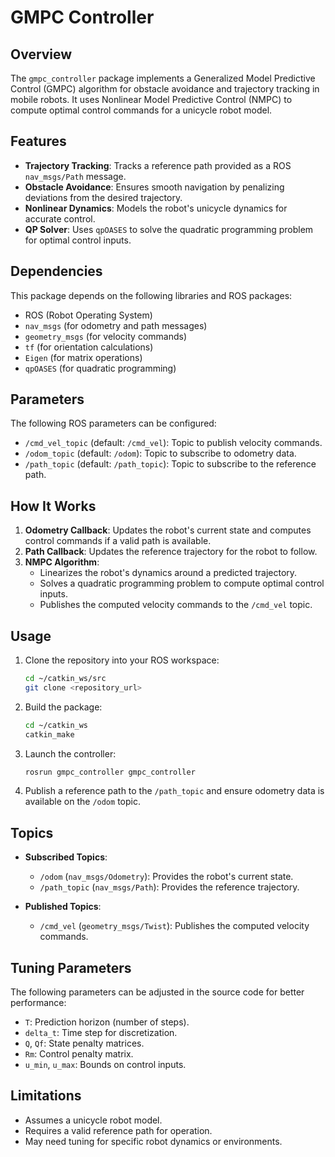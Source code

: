 # GMPC Controller

## Overview

The `gmpc_controller` package implements a Generalized Model Predictive Control (GMPC) algorithm for obstacle avoidance and trajectory tracking in mobile robots. It uses Nonlinear Model Predictive Control (NMPC) to compute optimal control commands for a unicycle robot model.

## Features

- **Trajectory Tracking**: Tracks a reference path provided as a ROS `nav_msgs/Path` message.
- **Obstacle Avoidance**: Ensures smooth navigation by penalizing deviations from the desired trajectory.
- **Nonlinear Dynamics**: Models the robot's unicycle dynamics for accurate control.
- **QP Solver**: Uses `qpOASES` to solve the quadratic programming problem for optimal control inputs.

## Dependencies

This package depends on the following libraries and ROS packages:

- ROS (Robot Operating System)
- `nav_msgs` (for odometry and path messages)
- `geometry_msgs` (for velocity commands)
- `tf` (for orientation calculations)
- `Eigen` (for matrix operations)
- `qpOASES` (for quadratic programming)

## Parameters

The following ROS parameters can be configured:

- `/cmd_vel_topic` (default: `/cmd_vel`): Topic to publish velocity commands.
- `/odom_topic` (default: `/odom`): Topic to subscribe to odometry data.
- `/path_topic` (default: `/path_topic`): Topic to subscribe to the reference path.

## How It Works

1. **Odometry Callback**: Updates the robot's current state and computes control commands if a valid path is available.
2. **Path Callback**: Updates the reference trajectory for the robot to follow.
3. **NMPC Algorithm**:
    - Linearizes the robot's dynamics around a predicted trajectory.
    - Solves a quadratic programming problem to compute optimal control inputs.
    - Publishes the computed velocity commands to the `/cmd_vel` topic.

## Usage

1. Clone the repository into your ROS workspace:
    ```bash
    cd ~/catkin_ws/src
    git clone <repository_url>
    ```
2. Build the package:
    ```bash
    cd ~/catkin_ws
    catkin_make
    ```
3. Launch the controller:
    ```bash
    rosrun gmpc_controller gmpc_controller
    ```
4. Publish a reference path to the `/path_topic` and ensure odometry data is available on the `/odom` topic.

## Topics

- **Subscribed Topics**:
  - `/odom` (`nav_msgs/Odometry`): Provides the robot's current state.
  - `/path_topic` (`nav_msgs/Path`): Provides the reference trajectory.

- **Published Topics**:
  - `/cmd_vel` (`geometry_msgs/Twist`): Publishes the computed velocity commands.

## Tuning Parameters

The following parameters can be adjusted in the source code for better performance:

- `T`: Prediction horizon (number of steps).
- `delta_t`: Time step for discretization.
- `Q`, `Qf`: State penalty matrices.
- `Rm`: Control penalty matrix.
- `u_min`, `u_max`: Bounds on control inputs.

## Limitations

- Assumes a unicycle robot model.
- Requires a valid reference path for operation.
- May need tuning for specific robot dynamics or environments. 